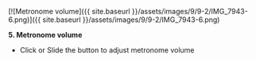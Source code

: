 ---
---

[![Metronome volume]({{ site.baseurl }}/assets/images/9/9-2/IMG_7943-6.png)]({{
site.baseurl }}/assets/images/9/9-2/IMG_7943-6.png)

**5. Metronome volume**

- Click or Slide the button to adjust metronome volume
